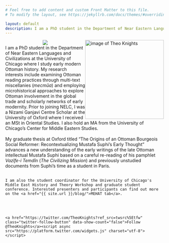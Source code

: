 ```yaml
---
# Feel free to add content and custom Front Matter to this file.
# To modify the layout, see https://jekyllrb.com/docs/themes/#overriding-theme-defaults

layout: default
description: I am a PhD student in the Department of Near Eastern Languages and Civilizations (NELC) at UChicago where I study early modern Ottoman history.
---
```

<div class="parent-selector">  
  <div style="float: right" class="desktoponly" id="container">
    <img alt="image of Theo Knights" src="{{ site.url }}/images/theoheadshot.jpg" 
            width="250" id="imgClickAndChange"   />
  </div>
  <div style="text-align: center" class="mobileonly" id="container">
    <img src="{{ site.url }}/images/theoheadshot.jpg"  style="max-width:100%;height:auto" />
  </div>

  <div id="container"> 
	I am a PhD student in the Department of Near Eastern Languages and Civilizations at the University of Chicago where I study early modern Ottoman history. My research interests include examining Ottoman reading practices through multi-text miscellanies (<i>mecmûa</i>) and employing microhistorical approaches to explore Ottoman involvement in the global trade and scholarly networks of early modernity. Prior to joining NELC, I was a Nizami Ganjavi Centre Scholar at the University of Oxford where I received an MSt in Oriental Studies. I also hold an MA from the University of Chicago’s Center for Middle Eastern Studies. 
  <br><br>
	My graduate thesis at Oxford titled “The Origins of an Ottoman Bourgeois Social Reformer: Recontextualizing Mustafa Suphi’s Early Thought” advances a new understanding of the early writings of the late Ottoman intellectual Mustafa Suphi based on a careful re-reading of his pamphlet <i>Vazîfe-i Temdîn</i> (<i>The Civilizing Mission</i>) and previously unstudied documents from Suphi’s time as a student in Paris. 
  <br><br>
	
	I am also the student coordinator for the University of Chicago's Middle East History and Theory Workshop and graduate student conference. Interested presenters and participants can find out more on the <a href="{{ site.url }}/blog/">MEHAT tab</a>.

  <br><br>
	
	<a href="https://twitter.com/TheoKnights?ref_src=twsrc%5Etfw" class="twitter-follow-button" data-show-count="false">Follow @TheoKnights</a><script async src="https://platform.twitter.com/widgets.js" charset="utf-8"></script>
  </div>
</div>

<script language="javascript">

        var images = ["{{ site.url }}/images/theoheadshot.jpg"]

var imgState = 0;

var imgTag = document.getElementById("imgClickAndChange");

imgTag.addEventListener("click", function (event) {
  imgState = (++imgState % 1);
	event.target.src = images[imgState];
});
</script>